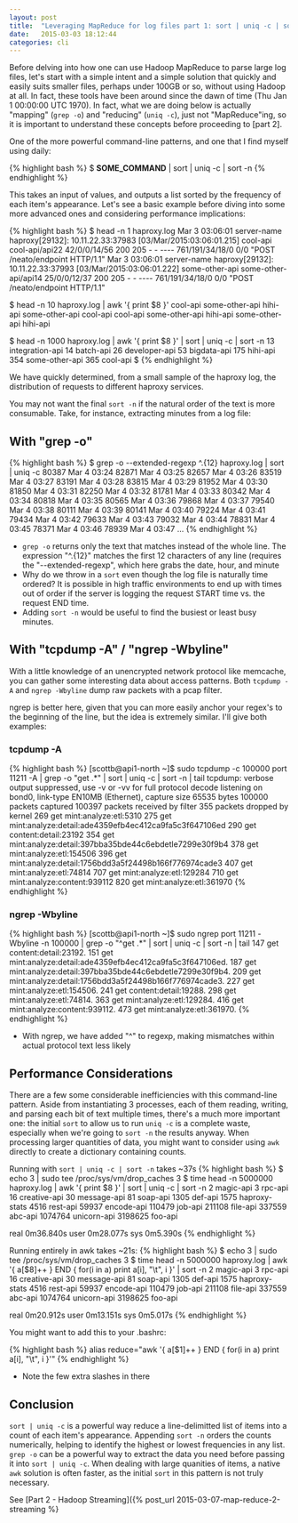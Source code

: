 ```yaml
---
layout: post
title:  "Leveraging MapReduce for log files part 1: sort | uniq -c | sort -n"
date:   2015-03-03 18:12:44
categories: cli
---
```

Before delving into how one can use Hadoop MapReduce to parse large log files, let's start with a simple intent and a simple solution that quickly and easily suits smaller files, perhaps under 100GB or so, without using Hadoop at all. In fact, these tools have been around since the dawn of time (Thu Jan  1 00:00:00 UTC 1970). In fact, what we are doing below is actually "mapping" (`grep -o`) and "reducing" (`uniq -c`), just not "MapReduce"ing, so it is important to understand these concepts before proceeding to [part 2].

One of the more powerful command-line patterns, and one that I find myself using daily:

{% highlight bash %}
$ __SOME_COMMAND__ | sort | uniq -c | sort -n
{% endhighlight %}

This takes an input of values, and outputs a list sorted by the frequency of each item's appearance. Let's see a basic example before diving into some more advanced ones and considering performance implications:

{% highlight bash %}
$ head -n 1 haproxy.log
Mar  3 03:06:01 server-name haproxy[29132]: 10.11.22.33:37983 [03/Mar/2015:03:06:01.215] cool-api cool-api/api22 42/0/0/14/56 200 205 - - ---- 761/191/34/18/0 0/0 "POST /neato/endpoint HTTP/1.1"
Mar  3 03:06:01 server-name haproxy[29132]: 10.11.22.33:37993 [03/Mar/2015:03:06:01.222] some-other-api some-other-api/api14 25/0/0/12/37 200 205 - - ---- 761/191/34/18/0 0/0 "POST /neato/endpoint HTTP/1.1"

$ head -n 10 haproxy.log  | awk '{ print $8 }'
cool-api
some-other-api
hihi-api
some-other-api
cool-api
cool-api
some-other-api
hihi-api
some-other-api
hihi-api

$ head -n 1000 haproxy.log  | awk '{ print $8 }' | sort | uniq -c | sort -n
     13 integration-api
     14 batch-api
     26 developer-api
     53 bigdata-api
    175 hihi-api
    354 some-other-api
    365 cool-api
$
{% endhighlight %}

We have quickly determined, from a small sample of the haproxy log, the distribution of requests to different haproxy services.

You may not want the final `sort -n` if the natural order of the text is more consumable. Take, for instance, extracting minutes from a log file:

With "grep -o"
--------------------------
{% highlight bash %}
$ grep -o --extended-regexp ^.{12} haproxy.log | sort | uniq -c
  80387 Mar  4 03:24
  82871 Mar  4 03:25
  82657 Mar  4 03:26
  83519 Mar  4 03:27
  83191 Mar  4 03:28
  83815 Mar  4 03:29
  81952 Mar  4 03:30
  81850 Mar  4 03:31
  82250 Mar  4 03:32
  81781 Mar  4 03:33
  80342 Mar  4 03:34
  80818 Mar  4 03:35
  80565 Mar  4 03:36
  79868 Mar  4 03:37
  79540 Mar  4 03:38
  80111 Mar  4 03:39
  80141 Mar  4 03:40
  79224 Mar  4 03:41
  79434 Mar  4 03:42
  79633 Mar  4 03:43
  79032 Mar  4 03:44
  78831 Mar  4 03:45
  78371 Mar  4 03:46
  78939 Mar  4 03:47
...
{% endhighlight %}

 - `grep -o` returns only the text that matches instead of the whole line. The expression "^.{12}" matches the first 12 characters of any line (requires the "--extended-regexp", which here grabs the date, hour, and minute
 - Why do we throw in a `sort` even though the log file is naturally time ordered? It is possible in high traffic environments to end up with times out of order if the server is logging the request START time vs. the request END time.
 - Adding `sort -n` would be useful to find the busiest or least busy minutes.

With "tcpdump -A" / "ngrep -Wbyline"
-----------------
With a little knowledge of an unencrypted network protocol like memcache, you can gather some interesting data about access patterns. Both `tcpdump -A` and `ngrep -Wbyline` dump raw packets with a pcap filter.

ngrep is better here, given that you can more easily anchor your regex's to the beginning of the line, but the idea is extremely similar. I'll give both examples:

### tcpdump -A
{% highlight bash %}
[scottb@api1-north ~]$ sudo tcpdump -c 100000 port 11211 -A  | grep -o "get .*" | sort | uniq -c | sort -n | tail
tcpdump: verbose output suppressed, use -v or -vv for full protocol decode
listening on bond0, link-type EN10MB (Ethernet), capture size 65535 bytes
100000 packets captured
100397 packets received by filter
355 packets dropped by kernel
    269 get mint:analyze:etl:5310
    275 get mint:analyze:detail:ade4359efb4ec412ca9fa5c3f647106ed
    290 get content:detail:23192
    354 get mint:analyze:detail:397bba35bde44c6ebdetle7299e30f9b4
    378 get mint:analyze:etl:154506
    396 get mint:analyze:detail:1756bdd3a5f24498b166f776974cade3
    407 get mint:analyze:etl:74814
    707 get mint:analyze:etl:129284
    710 get mint:analyze:content:939112
    820 get mint:analyze:etl:361970
{% endhighlight %}

### ngrep -Wbyline
{% highlight bash %}
[scottb@api1-north ~]$ sudo ngrep port 11211 -Wbyline -n 100000 |  grep -o "^get .*" | sort | uniq -c | sort -n | tail
    147 get content:detail:23192.
    151 get mint:analyze:detail:ade4359efb4ec412ca9fa5c3f647106ed.
    187 get mint:analyze:detail:397bba35bde44c6ebdetle7299e30f9b4.
    209 get mint:analyze:detail:1756bdd3a5f24498b166f776974cade3.
    227 get mint:analyze:etl:154506.
    241 get content:detail:19288.
    298 get mint:analyze:etl:74814.
    363 get mint:analyze:etl:129284.
    416 get mint:analyze:content:939112.
    473 get mint:analyze:etl:361970.
{% endhighlight %}
- With ngrep, we have added "^" to regexp, making mismatches within actual protocol text less likely

Performance Considerations
--------------------------
There are a few some considerable inefficiencies with this command-line pattern. Aside from instantiating 3 processes, each of them reading, writing, and parsing each bit of text multiple times, there's a much more important one: the initial `sort` to allow us to run `uniq -c` is a complete waste, especially when we're going to `sort -n` the results anyway. When processing larger quantities of data, you might want to consider using `awk` directly to create a dictionary containing counts. 


Running with `sort | uniq -c | sort -n` takes ~37s
{% highlight bash %}
$ echo 3 | sudo tee /proc/sys/vm/drop_caches
3
$ time head -n 5000000 haproxy.log  | awk '{ print $8 }' | sort | uniq -c | sort -n
      2 magic-api
      3 rpc-api
     16 creative-api
     30 message-api
     81 soap-api
   1305 def-api
   1575 haproxy-stats
   4516 rest-api
  59937 encode-api
 110479 job-api
 211108 file-api
 337559 abc-api
1074764 unicorn-api
3198625 foo-api

real	0m36.840s
user	0m28.077s
sys	0m5.390s
{% endhighlight %}


Running entirely in awk takes ~21s:
{% highlight bash %}
$ echo 3 | sudo tee /proc/sys/vm/drop_caches
3
$ time head -n 5000000 haproxy.log   | awk '{ a[$8]++ } END { for(i in a) print a[i], "\t", i  }' | sort -n
2 	 magic-api
3 	 rpc-api
16 	 creative-api
30 	 message-api
81 	 soap-api
1305 	 def-api
1575 	 haproxy-stats
4516 	 rest-api
59937 	 encode-api
110479 	 job-api
211108 	 file-api
337559 	 abc-api
1074764 	 unicorn-api
3198625 	 foo-api

real	0m20.912s
user	0m13.151s
sys	0m5.017s
{% endhighlight %}

You might want to add this to your .bashrc:

{% highlight bash %}
alias reduce="awk '{ a[\$1]++ } END { for(i in a) print a[i], \"\\t\", i  }'"
{% endhighlight %}
 - Note the few extra slashes in there

Conclusion
----------
`sort | uniq -c` is a powerful way reduce a line-delimitted list of items into a count of each item's appearance. Appending `sort -n` orders the counts numerically, helping to identify the highest or lowest frequencies in any list. `grep -o` can be a powerful way to extract the data you need before passing it into `sort | uniq -c`. When dealing with large quanities of items, a native `awk` solution is often faster, as the initial `sort` in this pattern is not truly necessary.

See [Part 2 - Hadoop Streaming]({% post_url 2015-03-07-map-reduce-2-streaming %}
